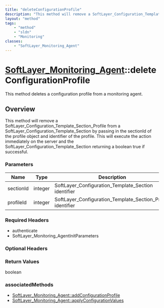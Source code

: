 ```yaml
---
title: "deleteConfigurationProfile"
description: "This method will remove a SoftLayer_Configuration_Template_Section_Profile from a SoftLayer_Configuration_Template_Secti... "
layout: "method"
tags:
    - "method"
    - "sldn"
    - "Monitoring"
classes:
    - "SoftLayer_Monitoring_Agent"
---
```

# [SoftLayer_Monitoring_Agent](/reference/services/SoftLayer_Monitoring_Agent)::deleteConfigurationProfile

This method deletes a configuration profile from a monitoring agent.


## Overview 
This method will remove a SoftLayer_Configuration_Template_Section_Profile from a SoftLayer_Configuration_Template_Section by passing in the sectionId of the profile object and identifier of the profile. This will execute the action immediately on the server and the SoftLayer_Configuration_Template_Section returning a boolean true if successful. 

### Parameters 
|Name | Type | Description |
| --- | --- | --- |
|sectionId| integer| SoftLayer_Configuration_Template_Section identifier|
|profileId| integer| SoftLayer_Configuration_Template_Section_Profile identifier|


### Required Headers
* authenticate
* SoftLayer_Monitoring_AgentInitParameters

### Optional Headers

### Return Values
boolean


### associatedMethods

*  [SoftLayer_Monitoring_Agent::addConfigurationProfile](/reference/services/SoftLayer_Monitoring_Agent/addConfigurationProfile )
*  [SoftLayer_Monitoring_Agent::applyConfigurationValues](/reference/services/SoftLayer_Monitoring_Agent/applyConfigurationValues )

